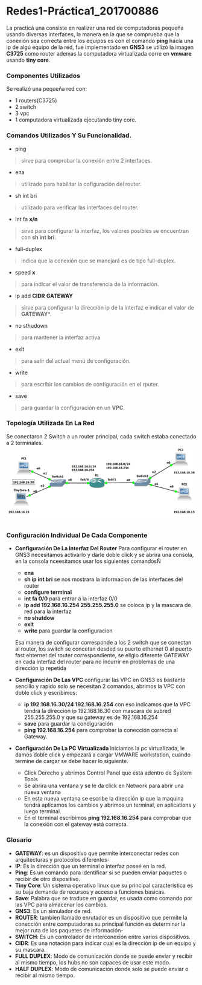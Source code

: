 # Redes1-Práctica1_201700886
La practicá una consiste en realizar una red de computadoras pequeña usando diversas interfaces, la 
manera en la que se comprueba que la conexión sea correcta entre los equipos es con el comando **ping** hacia una ip de algú equipo de la 
red, fue implementado en **GNS3** se utilizó la imagen **C3725** como router ademas la computadora virtualizada corre en **vmware** usando **tiny core**. 
### Componentes Utilizados
Se realizó una pequeña red con:
- 1 routers(C3725)
- 2 switch
- 3 vpc
- 1 computadora virtualizada ejecutando tiny core.
### Comandos Utilizados Y Su Funcionalidad.
- ping 
>sirve para comprobar la conexión entre 2 interfaces.
- ena
>utilizado para habilitar la cofiguración del router.
- sh int bri
>utilizado para verificar las interfaces del router.
- int fa **x/n**
>sirve para configurar la interfaz, los valores posibles se encuentran con **sh int bri**.
- full-duplex
>indica que la conexión que se manejará es de tipo full-duplex.
- speed **x**
>para indicar el valor de transferencia de la información.
- ip add **CIDR** **GATEWAY**
>sirve para configurar la dirección ip de la interfaz e indicar el valor de **GATEWAY***.
- no sthudown
>para mantener la interfaz activa
- exit
>para salir del actual menú de configuración.
- write
> para escribir los cambios de configuración en el rputer.
- save
>para guardar la configuración en un **VPC**.
### Topología Utilizada En La Red
Se conectaron 2 Switch a un router principal, cada switch estaba conectado a 2 terminales.
![Contribution guidelines for this project](Practica1/imagenes/Red.PNG)
### Configuración Individual De Cada Componente
- **Configuración De La Interfaz Del Router**
  Para configurar el router en GNS3 necesitamos activarlo y darle doble click y se abrira una consola, en la consola nceesitamos usar los siguientes comandosÑ
  - **ena**
  - **sh ip int bri** se nos mostrara la informacion de las interfaces del router
  - **configure terminal**
  - **int fa 0/0** para entrar a la interfaz 0/0
  - **ip add 192.168.16.254 255.255.255.0**  se coloca ip y la mascara de red para la interfaz
  - **no shutdow**
  - **exit**
  - **write** para guardar la configuracion
  
  Esa manera de configurar corresponde a los 2 switch que se conectan al router, los switch se concetan desded su puerto ethernet 0 al puerto fast ehternet del router     correspondiente,   se eligio diferente GATEWAY en cada interfaz del router para no incurrir en problemas de una dirección ip repetida

- **Configuración De Las VPC**
  configurar las VPC en GNS3 es bastante sencillo y rapido solo se necesitan 2 comandos, abrimos la VPC con doble click y escribimos:
  - **ip 192.168.16.30/24 192.168.16.254** con eso indicamos que la VPC tendrá la dirección ip 192.168.16.30 con mascara de subred 255.255.255.0 y que su gateway es de 192.168.16.254
  - **save** para guardar la condiguración
  - **ping 192.168.16.254** para comprobar la conección correcta al Gateway.
- **Configuración De La PC Virtualizada**
  iniciamos la pc virtualizada, le damos doble click y empezará a cargar VMWARE workstation, cuando termine de cargar se debe hacer lo siguiente.
  - Click Derecho y abrimos Control Panel que está adentro de System Tools
  - Se abrira una ventana y se le da click en Network para abrir una nueva ventana
  - En esta nueva ventana se escribe la dirección ip que la maquina tendrá aplicamos los cambios y abrimos un terminal, en aplications y luego terminal.
  - En el terminal escribimos **ping 192.168.16.254** para comprobar que la conexión con el gateway está correcta.
  
### Glosario
  - **GATEWAY**: es un dispositivo que permite interconectar redes con arquitecturas y protocolos diferentes-
  - **IP**: Es la dirección que un terminal o interfaz poseé en la red.
  - **Ping**: Es un comando para identificar si se pueden enviar paquetes o recibir de otro dispositivo.
  - **Tiny Core**: Un sistema operativo linux que su principal caracteristica es su baja demanda de recursos y acceso a funciones basicas. 
  - **Save**: Palabra que se traduce en guardar, es usada como comando por las VPC para almacenar los cambios.
  - **GNS3**: Es un simulador de red.
  - **ROUTER**: tambien llamado enrutador es un dispositivo que permite la conección entre computadoras su principal función es determinar la mejor ruta de los paquetes de información-
  - **SWITCH**: Es un controlador de interconexión entre varios dispositivos.
  - **CIDR**: Es una notación para indicar cual es la dirección ip de un equipo y su mascara.
  - **FULL DUPLEX**: Modo de comunicación donde se puede enviar y recibir al mismo tiempo, los hubs no son capaces de usar este modo.
  - **HALF DUPLEX**: Modo de comunicación donde solo se puede enviar o recibir al mismo tiempo.
